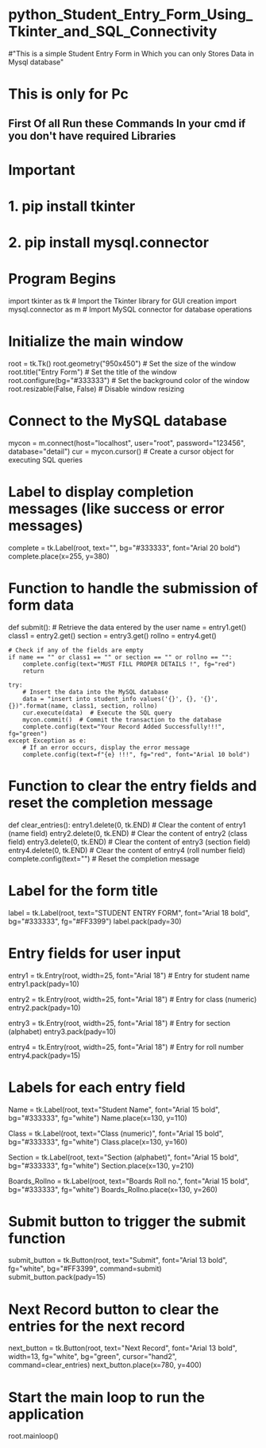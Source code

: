 # python_Student_Entry_Form_Using_Tkinter_and_SQL_Connectivity
#"This is a simple Student Entry Form in Which you can only Stores Data in Mysql database"
# This is only for Pc

## First Of all Run these Commands In your cmd if you don't have required Libraries ##

# Important
# 1. pip install tkinter
# 2. pip install mysql.connector

# Program Begins
import tkinter as tk  # Import the Tkinter library for GUI creation
import mysql.connector as m  # Import MySQL connector for database operations

# Initialize the main window
root = tk.Tk()
root.geometry("950x450")  # Set the size of the window
root.title("Entry Form")  # Set the title of the window
root.configure(bg="#333333")  # Set the background color of the window
root.resizable(False, False)  # Disable window resizing

# Connect to the MySQL database
mycon = m.connect(host="localhost", user="root", password="123456", database="detail")
cur = mycon.cursor()  # Create a cursor object for executing SQL queries

# Label to display completion messages (like success or error messages)
complete = tk.Label(root, text="", bg="#333333", font="Arial 20 bold")
complete.place(x=255, y=380)

# Function to handle the submission of form data
def submit():
    # Retrieve the data entered by the user
    name = entry1.get()
    class1 = entry2.get()
    section = entry3.get()
    rollno = entry4.get()

    # Check if any of the fields are empty
    if name == "" or class1 == "" or section == "" or rollno == "":
        complete.config(text="MUST FILL PROPER DETAILS !", fg="red")
        return

    try:
        # Insert the data into the MySQL database
        data = "insert into student_info values('{}', {}, '{}', {})".format(name, class1, section, rollno)
        cur.execute(data)  # Execute the SQL query
        mycon.commit()  # Commit the transaction to the database
        complete.config(text="Your Record Added Successfully!!!", fg="green")
    except Exception as e:
        # If an error occurs, display the error message
        complete.config(text=f"{e} !!!", fg="red", font="Arial 10 bold")

# Function to clear the entry fields and reset the completion message
def clear_entries():
    entry1.delete(0, tk.END)  # Clear the content of entry1 (name field)
    entry2.delete(0, tk.END)  # Clear the content of entry2 (class field)
    entry3.delete(0, tk.END)  # Clear the content of entry3 (section field)
    entry4.delete(0, tk.END)  # Clear the content of entry4 (roll number field)
    complete.config(text="")  # Reset the completion message

# Label for the form title
label = tk.Label(root, text="STUDENT ENTRY FORM", font="Arial 18 bold", bg="#333333", fg="#FF3399")
label.pack(pady=30)

# Entry fields for user input
entry1 = tk.Entry(root, width=25, font="Arial 18")  # Entry for student name
entry1.pack(pady=10)

entry2 = tk.Entry(root, width=25, font="Arial 18")  # Entry for class (numeric)
entry2.pack(pady=10)

entry3 = tk.Entry(root, width=25, font="Arial 18")  # Entry for section (alphabet)
entry3.pack(pady=10)

entry4 = tk.Entry(root, width=25, font="Arial 18")  # Entry for roll number
entry4.pack(pady=15)

# Labels for each entry field
Name = tk.Label(root, text="Student Name", font="Arial 15 bold", bg="#333333", fg="white")
Name.place(x=130, y=110)

Class = tk.Label(root, text="Class (numeric)", font="Arial 15 bold", bg="#333333", fg="white")
Class.place(x=130, y=160)

Section = tk.Label(root, text="Section (alphabet)", font="Arial 15 bold", bg="#333333", fg="white")
Section.place(x=130, y=210)

Boards_Rollno = tk.Label(root, text="Boards Roll no.", font="Arial 15 bold", bg="#333333", fg="white")
Boards_Rollno.place(x=130, y=260)

# Submit button to trigger the submit function
submit_button = tk.Button(root, text="Submit", font="Arial 13 bold", fg="white", bg="#FF3399", command=submit)
submit_button.pack(pady=15)

# Next Record button to clear the entries for the next record
next_button = tk.Button(root, text="Next Record", font="Arial 13 bold", width=13, fg="white", bg="green", cursor="hand2", command=clear_entries)
next_button.place(x=780, y=400)

# Start the main loop to run the application
root.mainloop()
